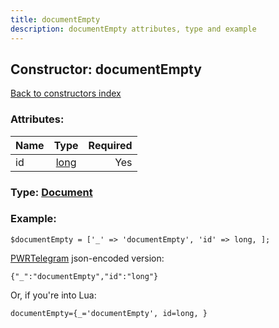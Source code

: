 ```yaml
---
title: documentEmpty
description: documentEmpty attributes, type and example
---
```

## Constructor: documentEmpty  
[Back to constructors index](index.md)



### Attributes:

| Name     |    Type       | Required |
|----------|:-------------:|---------:|
|id|[long](../types/long.md) | Yes|



### Type: [Document](../types/Document.md)


### Example:

```
$documentEmpty = ['_' => 'documentEmpty', 'id' => long, ];
```  

[PWRTelegram](https://pwrtelegram.xyz) json-encoded version:

```
{"_":"documentEmpty","id":"long"}
```


Or, if you're into Lua:  


```
documentEmpty={_='documentEmpty', id=long, }

```


